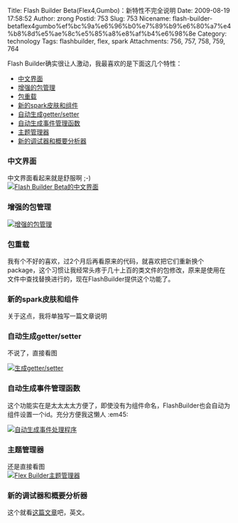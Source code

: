 Title: Flash Builder Beta(Flex4,Gumbo)：新特性不完全说明
Date: 2009-08-19 17:58:52
Author: zrong
Postid: 753
Slug: 753
Nicename: flash-builder-betaflex4gumbo%ef%bc%9a%e6%96%b0%e7%89%b9%e6%80%a7%e4%b8%8d%e5%ae%8c%e5%85%a8%e8%af%b4%e6%98%8e
Category: technology
Tags: flashbuilder, flex, spark
Attachments: 756, 757, 758, 759, 764

Flash Builder确实很让人激动，我最喜欢的是下面这几个特性：

-   [中文界面](#ui)
-   [增强的包管理](#package)
-   [包重载](#reload)
-   [新的spark皮肤和组件](#spark)
-   [自动生成getter/setter](#setget)
-   [自动生成事件管理函数](#handler)
-   [主题管理器](#themes)
-   [新的调试器和概要分析器](#debug)

<!--more-->  
<a name="ui"></a>  

### 中文界面

中文界面看起来就是舒服啊 ;-)  
[![Flash Builder
Beta的中文界面](/wp-content/uploads/2009/08/flex4_ui-640x480.png "flex4_ui")](/wp-content/uploads/2009/08/flex4_ui.png)

<a name="package"></a>  

### 增强的包管理

[![增强的包管理](/wp-content/uploads/2009/08/flex4_package.png "增强的包管理")](/wp-content/uploads/2009/08/flex4_package.png)

<a name="reload"></a>  

### 包重载

我有个不好的喜欢，过2个月后再看原来的代码，就喜欢把它们重新换个package，这个习惯让我经常头疼于几十上百的类文件的包修改，原来是使用在文件中查找替换进行的，现在FlashBuilder提供这个功能了。

<a name="spark"></a>  

### 新的spark皮肤和组件

关于这点，我将单独写一篇文章说明

<a name="getset"></a>  

### 自动生成getter/setter

不说了，直接看图  

[![生成getter/setter](/wp-content/uploads/2009/08/flex4_getset.png "生成getter/setter")](/wp-content/uploads/2009/08/flex4_getset.png)

<a name="handler"></a>  

### 自动生成事件管理函数

这个功能实在是太太太太方便了，即使没有为组件命名，FlashBuilder也会自动为组件设置一个id。充分方便我这懒人
:em45:  

[![自动生成事件处理程序](/wp-content/uploads/2009/08/flex4_handler.png "自动生成事件处理程序")](/wp-content/uploads/2009/08/flex4_handler.png)

<a name="themes"></a>  

### 主题管理器

还是直接看图  
[![Flex Builder主题管理器](/wp-content/uploads/2009/08/flex4_themes-640x400.png "Flex Builder主题管理器")](/wp-content/uploads/2009/08/flex4_themes.png)

<a name="debug"></a>  

### 新的调试器和概要分析器

这个就看[这篇文章](http://www.adobe.com/devnet/flex/articles/flashbuilder4_debugging_profiling.html)吧，英文。

